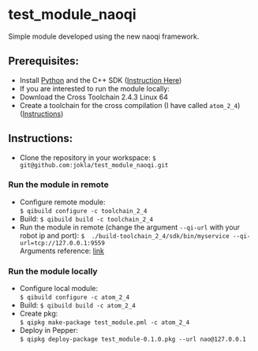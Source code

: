 # test_module_naoqi
Simple module developed using the new naoqi framework.

## Prerequisites:
* Install [Python](http://doc.aldebaran.com/2-4/dev/python/install_guide.html) and the C++ SDK ([Instruction Here](http://jokla.me/robotics/install-sdk-c-naoqi/)) 
*  If you are interested to run the module locally:
  * Download the Cross Toolchain 2.4.3 Linux 64
  * Create a toolchain for the cross compilation (I have called `atom_2_4`) ([Instructions](http://doc.aldebaran.com/2-4/dev/cpp/install_guide.html#e-compile-and-run-an-example))
## Instructions:  
* Clone the repository in your workspace:
`$ git@github.com:jokla/test_module_naoqi.git `

### Run the module in remote

* Configure remote module:  
`$ qibuild configure -c toolchain_2_4`  
* Build:
`$ qibuild build -c toolchain_2_4`
* Run the module in remote (change the argument `--qi-url`  with your robot ip and port):
`$  ./build-toolchain_2_4/sdk/bin/myservice --qi-url=tcp://127.0.0.1:9559`    
 Arguments reference: [link](http://doc.aldebaran.com/2-4/dev/libqi/guide/qi-app-arguments.html)

### Run the module locally 

* Configure local module:  
`$ qibuild configure -c atom_2_4`  
* Build:
`$ qibuild build -c atom_2_4`
* Create pkg:  
`$ qipkg make-package test_module.pml -c atom_2_4`
* Deploy in Pepper:  
`$ qipkg deploy-package test_module-0.1.0.pkg --url nao@127.0.0.1`
